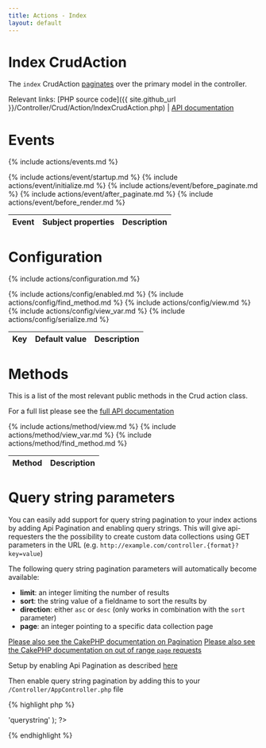 ```yaml
---
title: Actions - Index
layout: default
---
```


# Index CrudAction

The `index` CrudAction [paginates](http://book.cakephp.org/2.0/en/core-libraries/components/pagination.html) over the primary model in the controller.

Relevant links:
	[PHP source code]({{ site.github_url }}/Controller/Crud/Action/IndexCrudAction.php)
	|
	[API documentation](http://cakephp.dk/cakephp-crud/develop/class-IndexCrudAction.html)

# Events

{% include actions/events.md %}

<table class="table">
<thead>
	<tr>
		<th>Event</th>
		<th>Subject properties</th>
		<th>Description</th>
	</tr>
</thead>
<tbody>
	{% include actions/event/startup.md %}
	{% include actions/event/initialize.md %}
	{% include actions/event/before_paginate.md %}
	{% include actions/event/after_paginate.md %}
	{% include actions/event/before_render.md %}
</tbody>
</table>

# Configuration

{% include actions/configuration.md %}

<table class="table">
<thead>
	<tr>
		<th>Key</th>
		<th>Default value</th>
		<th>Description</th>
	</tr>
</thead>
<tbody>
	{% include actions/config/enabled.md %}
	{% include actions/config/find_method.md %}
	{% include actions/config/view.md %}
	{% include actions/config/view_var.md %}
	{% include actions/config/serialize.md %}
</tbody>
</table>

# Methods

This is a list of the most relevant public methods in the Crud action class.

For a full list please see the [full API documentation]({{site.api_url}}/class-AddCrudAction.html)

<table class="table">
<thead>
	<tr>
		<th>Method</th>
		<th>Description</th>
	</tr>
</thead>
<tbody>
	{% include actions/method/view.md %}
	{% include actions/method/view_var.md %}
	{% include actions/method/find_method.md %}
</tbody>
</table>

# Query string parameters

You can easily add support for query string pagination to your index actions by adding
Api Pagination and enabling query strings. This will give api-requesters the the possibility
to create custom data collections using GET parameters in the URL
(e.g. `http://example.com/controller.{format}?key=value`)

The following query string pagination parameters will automatically become available:

- **limit**: an integer limiting the number of results
- **sort**: the string value of a fieldname to sort the results by
- **direction**: either `asc` or `desc` (only works in combination with the `sort` parameter)
- **page**: an integer pointing to a specific data collection page

[Please also see the CakePHP documentation on Pagination](http://book.cakephp.org/2.0/en/core-libraries/components/pagination.html)
[Please also see the CakePHP documentation on out of range `page` requests](http://book.cakephp.org/2.0/en/core-libraries/components/pagination.html#out-of-range-page-requests)

Setup by enabling Api Pagination as described [here]({{site.url}}/docs/listeners/api-pagination.html#setup)

Then enable query string pagination by adding this to your `/Controller/AppController.php` file

{% highlight php %}
<?php
  public $paginate = array(
    'paramType' => 'querystring'
  );
?>
{% endhighlight %}
